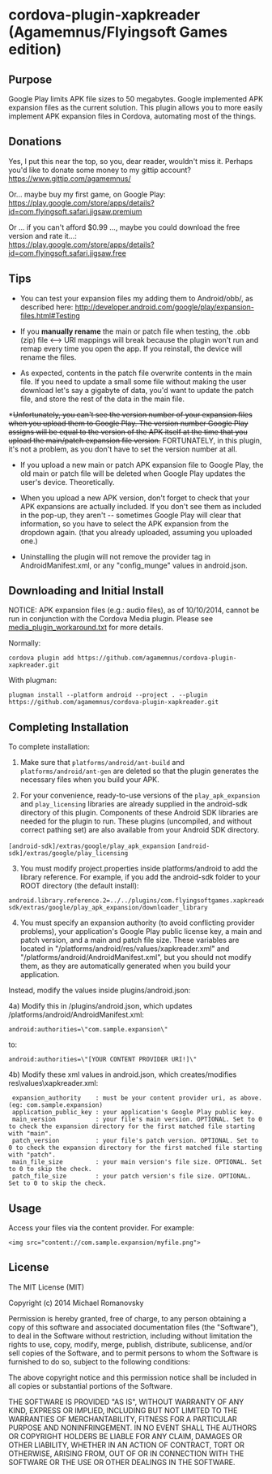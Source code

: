 cordova-plugin-xapkreader (Agamemnus/Flyingsoft Games edition)
================================================================

Purpose
--------

Google Play limits APK file sizes to 50 megabytes. Google implemented APK expansion files as the current solution. This plugin allows you to more easily implement APK expansion files in Cordova, automating most of the things.


Donations
----------

Yes, I put this near the top, so you, dear reader, wouldn't miss it. Perhaps you'd like to donate some money to my gittip account? https://www.gittip.com/agamemnus/

Or... maybe buy my first game, on Google Play:
<br/>
https://play.google.com/store/apps/details?id=com.flyingsoft.safari.jigsaw.premium

Or ... if you can't afford $0.99 ..., maybe you could download the free version and rate it...:
<br/>
https://play.google.com/store/apps/details?id=com.flyingsoft.safari.jigsaw.free


Tips
-----

* You can test your expansion files my adding them to Android/obb/, as described here:  http://developer.android.com/google/play/expansion-files.html#Testing

* If you **manually rename** the main or patch file when testing, the .obb (zip) file <--> URI mappings will break because the plugin won't run and remap every time you open the app. If you reinstall, the device will rename the files.

* As expected, contents in the patch file overwrite contents in the main file. If you need to update a small some file without making the user download let's say a gigabyte of data, you'd want to update the patch file, and store the rest of the data in the main file.

*~~Unfortunately, you can't see the version number of your expansion files when you upload them to Google Play. The version number Google Play assigns will be equal to the version of the APK itself at the time that you upload the main/patch expansion file version.~~ FORTUNATELY, in this plugin, it's not a problem, as you don't have to set the version number at all.

* If you upload a new main or patch APK expansion file to Google Play, the old main or patch file will be deleted when Google Play updates the user's device. Theoretically.

* When you upload a new APK version, don't forget to check that your APK expansions are actually included. If you don't see them as included in the pop-up, they aren't -- sometimes Google Play will clear that information, so you have to select the APK expansion from the dropdown again. (that you already uploaded, assuming you uploaded one.)

* Uninstalling the plugin will not remove the provider tag in AndroidManifest.xml, or any "config_munge" values in android.json.


Downloading and Initial Install
---------------------------------

NOTICE: APK expansion files (e.g.: audio files), as of 10/10/2014, cannot be run in conjunction with the Cordova Media plugin. Please see [media_plugin_workaround.txt](https://github.com/agamemnus/cordova-plugin-xapkreader/blob/gh-pages/media_plugin_workaround.txt) for more details.

Normally:

```
cordova plugin add https://github.com/agamemnus/cordova-plugin-xapkreader.git
````

With plugman:

````
plugman install --platform android --project . --plugin https://github.com/agamemnus/cordova-plugin-xapkreader.git
````


Completing Installation
------------------------

 To complete installation:
 
 1) Make sure that ``platforms/android/ant-build`` and ``platforms/android/ant-gen`` are deleted so that the plugin generates the necessary files when you build your APK.
 
 2) For your convenience, ready-to-use versions of the ``play_apk_expansion`` and ``play_licensing`` libraries are already supplied in the android-sdk directory of this plugin. Components of these Android SDK libraries are needed for the plugin to run. These plugins (uncompiled, and without correct pathing set) are also available from your Android SDK directory.
 
   ``[android-sdk]/extras/google/play_apk_expansion``
   ``[android-sdk]/extras/google/play_licensing``
 
 
 3) You must modify project.properties inside platforms/android to add the library reference. For example, if you add the android-sdk folder to your ROOT directory (the default install):
 
 ````
 android.library.reference.2=../../plugins/com.flyingsoftgames.xapkreader/android-sdk/extras/google/play_apk_expansion/downloader_library
 ````
 
 
 4) You must specify an expansion authority (to avoid conflicting provider problems), your application's Google Play public license key, a main and patch version, and a main and patch file size. These variables are located in "/platforms/android/res/values/xapkreader.xml" and "/platforms/android/AndroidManifest.xml", but you should not modify them, as they are automatically generated when you build your application.
 
 Instead, modify the values inside plugins/android.json:
 
 4a) Modify this in /plugins/android.json, which updates /platforms/android/AndroidManifest.xml:
 
 ``android:authorities=\"com.sample.expansion\"``
 
 to:
 
 ``android:authorities=\"[YOUR CONTENT PROVIDER URI!]\"``
 
 4b) Modify these xml values in android.json, which creates/modifies res\values\xapkreader.xml:
````
 expansion_authority    : must be your content provider uri, as above. (eg: com.sample.expansion)
 application_public_key : your application's Google Play public key.
 main_version           : your file's main version. OPTIONAL. Set to 0 to check the expansion directory for the first matched file starting with "main".
 patch_version          : your file's patch version. OPTIONAL. Set to 0 to check the expansion directory for the first matched file starting with "patch".
 main_file_size         : your main version's file size. OPTIONAL. Set to 0 to skip the check.
 patch_file_size        : your patch version's file size. OPTIONAL. Set to 0 to skip the check.
````

Usage
------

 Access your files via the content provider. For example:
 
 ``<img src="content://com.sample.expansion/myfile.png">``


License
---------

The MIT License (MIT)

Copyright (c) 2014 Michael Romanovsky

Permission is hereby granted, free of charge, to any person obtaining a copy of this software and associated documentation files (the "Software"), to deal in the Software without restriction, including without limitation the rights to use, copy, modify, merge, publish, distribute, sublicense, and/or sell copies of the Software, and to permit persons to whom the Software is furnished to do so, subject to the following conditions:

The above copyright notice and this permission notice shall be included in all copies or substantial portions of the Software.

THE SOFTWARE IS PROVIDED "AS IS", WITHOUT WARRANTY OF ANY KIND, EXPRESS OR IMPLIED, INCLUDING BUT NOT LIMITED TO THE WARRANTIES OF MERCHANTABILITY, FITNESS FOR A PARTICULAR PURPOSE AND NONINFRINGEMENT. IN NO EVENT SHALL THE AUTHORS OR COPYRIGHT HOLDERS BE LIABLE FOR ANY CLAIM, DAMAGES OR OTHER LIABILITY, WHETHER IN AN ACTION OF CONTRACT, TORT OR OTHERWISE, ARISING FROM, OUT OF OR IN CONNECTION WITH THE SOFTWARE OR THE USE OR OTHER DEALINGS IN THE SOFTWARE.
